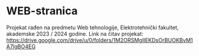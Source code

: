 # WEB-stranica
Projekat rađen na predmetu Web tehnologije, Elektrotehnički fakultet, akademske 2023 / 2024 godine.
Link na čitav projekat: https://drive.google.com/drive/u/0/folders/1M2ORSMgIIEKDsOrBUOKBvM1A7lgBO4EG

